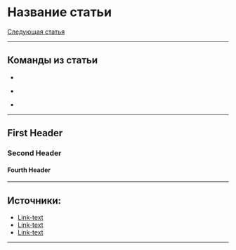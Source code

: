 # Название статьи

[Следующая статья](next.md)

---
## Команды из статьи
+ ``````
+ ``````
+ ``````
---

## First Header
### Second Header
#### Fourth Header


---
## Источники:
+ [Link-text](http://127.0.0.1 "Alt-text")
+ [Link-text](http://127.0.0.1 "Alt-text")
+ [Link-text](http://127.0.0.1 "Alt-text")
---